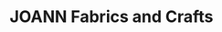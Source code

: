 ---
title: "JOANN Fabrics and Crafts"
url: /westford-valley-mkt/joann-fabrics-and-crafts/
shop: craft
---